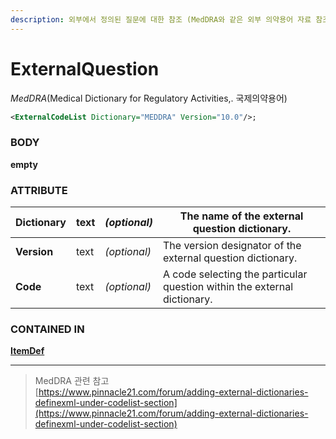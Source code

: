 ```yaml
---
description: 외부에서 정의된 질문에 대한 참조 (MedDRA와 같은 외부 의약용어 자료 참조)
---
```


# ExternalQuestion

_MedDRA_(Medical Dictionary for Regulatory Activities,. 국제의약용어)

```xml
<ExternalCodeList Dictionary="MEDDRA" Version="10.0"/>;
```



### BODY

**empty**



### ATTRIBUTE

| **Dictionary** | text | _(optional)_ | The name of the external question dictionary.                            |
| -------------- | ---- | ------------ | ------------------------------------------------------------------------ |
| **Version**    | text | _(optional)_ | The version designator of the external question dictionary.              |
| **Code**       | text | _(optional)_ | A code selecting the particular question within the external dictionary. |



### CONTAINED IN

****[**ItemDef**](./)****

****

> MedDRA 관련 참고 \
> [https://www.pinnacle21.com/forum/adding-external-dictionaries-definexml-under-codelist-section](https://www.pinnacle21.com/forum/adding-external-dictionaries-definexml-under-codelist-section)



